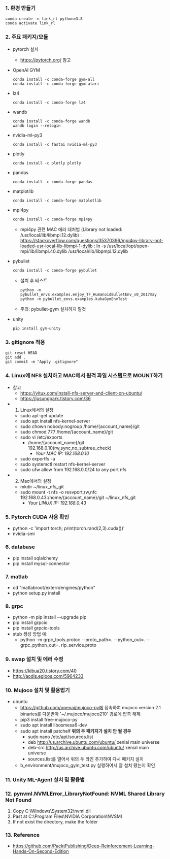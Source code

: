 ### 1. 환경 만들기
```commandline
conda create -n link_rl python=3.8
conda activate link_rl
```


### 2. 주요 패키지/모듈
- pytorch 설치
  - https://pytorch.org/ 참고
- OpenAI GYM
  ```commandline
  conda install -c conda-forge gym-all
  conda install -c conda-forge gym-atari
  ```
- lz4
  ```commandline
  conda install -c conda-forge lz4
  ```
- wandb
  ```commandline
  conda install -c conda-forge wandb
  wandb login --relogin
  ```
- nvidia-ml-py3
  ```commandline
  conda install -c fastai nvidia-ml-py3
  ```
- plotly
  ```commandline
  conda install -c plotly plotly
  ```
- pandas
  ```commandline
  conda install -c conda-forge pandas
  ```
- matplotlib
  ```commandline
  conda install -c conda-forge matplotlib
  ```
- mpi4py
  ```commandline
  conda install -c conda-forge mpi4py
  ```
  - mpi4py 관련 MAC 에러 대처법 (Library not loaded: /usr/local/lib/libmpi.12.dylib)
    : https://stackoverflow.com/questions/35370396/mpi4py-library-not-loaded-usr-local-lib-libmpi-1-dylib
    : ln -s /usr/local/opt/open-mpi/lib/libmpi.40.dylib /usr/local/lib/libpmpi.12.dylib


- pybullet
  ```commandline
  conda install -c conda-forge pybullet
  ```
  - 설치 후 테스트
    ```commandline
    python -m pybullet_envs.examples.enjoy_TF_HumanoidBulletEnv_v0_2017may
    python -m pybullet_envs.examples.kukaGymEnvTest
    ```
  - 주의: pybullet-gym 설치하지 말것

- unity
  ```commandline
  pip install gym-unity
  
  ```


### 3. gitignore 적용
```commandline
git reset HEAD
git add .
git commit -m "Apply .gitignore"  
```


### 4. Linux에 NFS 설치하고 MAC에서 원격 파일 시스템으로 MOUNT하기
- 참고
  - https://vitux.com/install-nfs-server-and-client-on-ubuntu/
  - https://jusungpark.tistory.com/36
- 1) Linux에서의 설정
  - sudo apt-get update
  - sudo apt install nfs-kernel-server
  - sudo chown nobody:nogroup /home/{account_name}/git
  - sudo chmod 777 /home/{account_name}/git 
  - sudo vi /etc/exports
    - /home/{account_name}/git 192.168.0.10(rw,sync,no_subtree_check)
      - *Your MAC IP: 192.168.0.10*
  - sudo exportfs -a
  - sudo systemctl restart nfs-kernel-server
  - sudo ufw allow from 192.168.0.0/24 to any port nfs
- 2) Mac에서의 설정
  - mkdir ~/linux_nfs_git
  - sudo mount -t nfs -o resvport,rw,nfc 192.168.0.43:/home/{account_name}/git ~/linux_nfs_git
      - *Your LINUX IP: 192.168.0.43*
    
  
### 5. Pytorch CUDA 사용 확인 
- python -c 'import torch; print(torch.rand(2,3).cuda())'
- nvidia-smi


### 6. database
- pip install sqlalchemy
- pip install mysql-connector


### 7. matlab
- cd "matlabroot/extern/engines/python"
- python setup.py install


### 8. grpc 
- python -m pip install --upgrade pip
- pip install grpcio
- pip install grpcio-tools
- stub 생성 방법 예: 
  - python -m grpc_tools.protoc --proto_path=. --python_out=. --grpc_python_out=. rip_service.proto


### 9. swap 설치 및 에러 수정 
- https://kibua20.tistory.com/40
- http://aodis.egloos.com/5964233


### 10. Mujoco 설치 및 활용법기
- ubuntu
  - https://github.com/openai/mujoco-py에 접속하여 mujoco version 2.1 binaries를 다운받아 '~/.mujoco/mujoco210' 경로에 압축 해제
  - pip3 install free-mujoco-py 
  - sudo apt install libosmesa6-dev
  - sudo apt install patchelf
    **위의 두 패키지가 설치 안 될 경우**
    - sudo nano /etc/apt/sources.list
    - deb http://us.archive.ubuntu.com/ubuntu/ xenial main universe
    - deb-src http://us.archive.ubuntu.com/ubuntu/ xenial main universe
    - sources.list를 열어서 위의 두 라인 추가하여 다시 패키지 설치
  - b_environment/mujoco_gym_test.py 실행하여서 잘 설치 됐는지 확인  


### 11. Unity ML-Agent 설치 및 활용법


### 12. pynvml.NVMLError_LibraryNotFound: NVML Shared Library Not Found
1. Copy C:\Windows\System32\nvml.dll
2. Past at C:\Program Files\NVIDIA Corporation\NVSMI
3. If not exist the directory, make the folder


### 13. Reference
- https://github.com/PacktPublishing/Deep-Reinforcement-Learning-Hands-On-Second-Edition